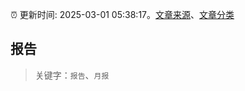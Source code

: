 :alarm_clock: 更新时间: 2025-03-01 05:38:17。[文章来源](/README.md)、[文章分类](/TAGS.md)

## 报告


> 关键字：`报告`、`月报`



